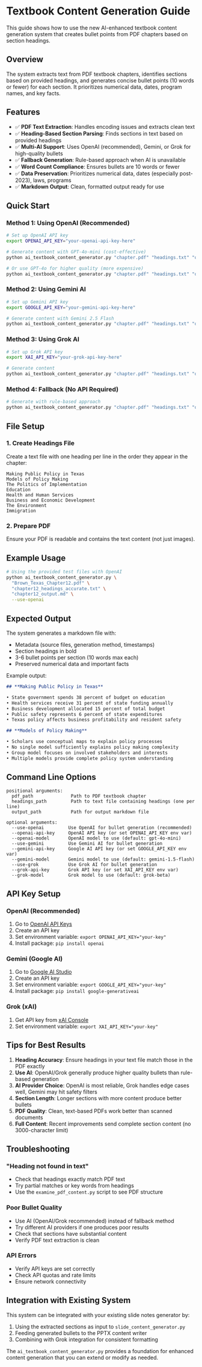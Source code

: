 # Textbook Content Generation Guide

This guide shows how to use the new AI-enhanced textbook content generation system that creates bullet points from PDF chapters based on section headings.

## Overview

The system extracts text from PDF textbook chapters, identifies sections based on provided headings, and generates concise bullet points (10 words or fewer) for each section. It prioritizes numerical data, dates, program names, and key facts.

## Features

- ✅ **PDF Text Extraction**: Handles encoding issues and extracts clean text
- ✅ **Heading-Based Section Parsing**: Finds sections in text based on provided headings
- ✅ **Multi-AI Support**: Uses OpenAI (recommended), Gemini, or Grok for high-quality bullets
- ✅ **Fallback Generation**: Rule-based approach when AI is unavailable
- ✅ **Word Count Compliance**: Ensures bullets are 10 words or fewer
- ✅ **Data Preservation**: Prioritizes numerical data, dates (especially post-2023), laws, programs
- ✅ **Markdown Output**: Clean, formatted output ready for use

## Quick Start

### Method 1: Using OpenAI (Recommended)

```bash
# Set up OpenAI API key
export OPENAI_API_KEY="your-openai-api-key-here"

# Generate content with GPT-4o-mini (cost-effective)
python ai_textbook_content_generator.py "chapter.pdf" "headings.txt" "output.md" --use-openai

# Or use GPT-4o for higher quality (more expensive)
python ai_textbook_content_generator.py "chapter.pdf" "headings.txt" "output.md" --use-openai --openai-model gpt-4o
```

### Method 2: Using Gemini AI

```bash
# Set up Gemini API key
export GOOGLE_API_KEY="your-gemini-api-key-here"

# Generate content with Gemini 2.5 Flash
python ai_textbook_content_generator.py "chapter.pdf" "headings.txt" "output.md" --use-gemini
```

### Method 3: Using Grok AI

```bash
# Set up Grok API key  
export XAI_API_KEY="your-grok-api-key-here"

# Generate content
python ai_textbook_content_generator.py "chapter.pdf" "headings.txt" "output.md" --use-grok
```

### Method 4: Fallback (No API Required)

```bash
# Generate with rule-based approach
python ai_textbook_content_generator.py "chapter.pdf" "headings.txt" "output.md"
```

## File Setup

### 1. Create Headings File

Create a text file with one heading per line in the order they appear in the chapter:

```
Making Public Policy in Texas
Models of Policy Making
The Politics of Implementation
Education
Health and Human Services
Business and Economic Development
The Environment
Immigration
```

### 2. Prepare PDF

Ensure your PDF is readable and contains the text content (not just images).

## Example Usage

```bash
# Using the provided test files with OpenAI
python ai_textbook_content_generator.py \
  "Brown_Texas_Chapter12.pdf" \
  "chapter12_headings_accurate.txt" \
  "chapter12_output.md" \
  --use-openai
```

## Expected Output

The system generates a markdown file with:

- Metadata (source files, generation method, timestamps)
- Section headings in bold
- 3-6 bullet points per section (10 words max each)
- Preserved numerical data and important facts

Example output:
```markdown
## **Making Public Policy in Texas**

• State government spends 38 percent of budget on education
• Health services receive 31 percent of state funding annually  
• Business development allocated 15 percent of total budget
• Public safety represents 6 percent of state expenditures
• Texas policy affects business profitability and resident safety

## **Models of Policy Making**

• Scholars use conceptual maps to explain policy processes
• No single model sufficiently explains policy making complexity
• Group model focuses on involved stakeholders and interests
• Multiple models provide complete policy system understanding
```

## Command Line Options

```
positional arguments:
  pdf_path              Path to PDF textbook chapter
  headings_path         Path to text file containing headings (one per line)
  output_path           Path for output markdown file

optional arguments:
  --use-openai         Use OpenAI for bullet generation (recommended)
  --openai-api-key     OpenAI API key (or set OPENAI_API_KEY env var)
  --openai-model       OpenAI model to use (default: gpt-4o-mini)
  --use-gemini         Use Gemini AI for bullet generation
  --gemini-api-key     Google AI API key (or set GOOGLE_API_KEY env var)
  --gemini-model       Gemini model to use (default: gemini-1.5-flash)
  --use-grok           Use Grok AI for bullet generation
  --grok-api-key       Grok API key (or set XAI_API_KEY env var)
  --grok-model         Grok model to use (default: grok-beta)
```

## API Key Setup

### OpenAI (Recommended)
1. Go to [OpenAI API Keys](https://platform.openai.com/api-keys)
2. Create an API key
3. Set environment variable: `export OPENAI_API_KEY="your-key"`
4. Install package: `pip install openai`

### Gemini (Google AI)
1. Go to [Google AI Studio](https://aistudio.google.com/app/apikey)
2. Create an API key
3. Set environment variable: `export GOOGLE_API_KEY="your-key"`
4. Install package: `pip install google-generativeai`

### Grok (xAI)
1. Get API key from [xAI Console](https://console.x.ai)
2. Set environment variable: `export XAI_API_KEY="your-key"`

## Tips for Best Results

1. **Heading Accuracy**: Ensure headings in your text file match those in the PDF exactly
2. **Use AI**: OpenAI/Grok generally produce higher quality bullets than rule-based generation
3. **AI Provider Choice**: OpenAI is most reliable, Grok handles edge cases well, Gemini may hit safety filters
4. **Section Length**: Longer sections with more content produce better bullets
5. **PDF Quality**: Clean, text-based PDFs work better than scanned documents
6. **Full Content**: Recent improvements send complete section content (no 3000-character limit)

## Troubleshooting

### "Heading not found in text"
- Check that headings exactly match PDF text
- Try partial matches or key words from headings
- Use the `examine_pdf_content.py` script to see PDF structure

### Poor Bullet Quality
- Use AI (OpenAI/Grok recommended) instead of fallback method
- Try different AI providers if one produces poor results
- Check that sections have substantial content
- Verify PDF text extraction is clean

### API Errors
- Verify API keys are set correctly
- Check API quotas and rate limits
- Ensure network connectivity

## Integration with Existing System

This system can be integrated with your existing slide notes generator by:
1. Using the extracted sections as input to `slide_content_generator.py`
2. Feeding generated bullets to the PPTX content writer
3. Combining with Grok integration for consistent formatting

The `ai_textbook_content_generator.py` provides a foundation for enhanced content generation that you can extend or modify as needed.